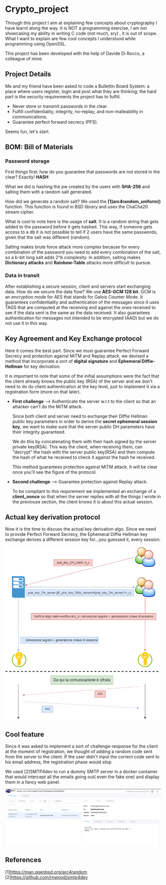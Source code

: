 # Crypto_project

Through this project I aim at explaining few concepts about cryptography I have learnt along the way. 
It is NOT a programming exercise, I am not showcasing my ability in writing C code (not much, sry) , it is out of scope. What I want to explain are few cool concepts I understood while programming using OpenSSL.

This project has been developed with the help of Davide Di Rocco, a colleague of mine.


## Project Details

Me and my friend have been asked to code a Bullettin Board System: a place where users register, login and post what they are thinking; the hard part is the security requirements 
the project has to fulfill.

+ Never store or transmit passwords in the clear.
+ Fulfill confidentiality, integrity, no-replay, and non-malleability in communications.
+ Guarantee perfect forward secrecy (PFS).

Seems fun, let's start.


## BOM: Bill of Materials

### Password storage

First things first: how do you guarantee that passwords are not stored in the clear? Exactly! **HASH**

What we did is hashing the pw created by the users with **SHA-256** and salting them with a random salt generated.

How did we generate a random salt? We used the **[1]arc4random_uniform()** function. This function is found in BSD library and uses the ChaCha20 stream cipher.


What is cool to note here is the usage of **salt**. It is a random string that gets added to the password before it gets hashed. This way, if someone gets access to a db it is not possible to tell if 2 users have the same passwords, given that the salt was different (random).

Salting makes brute force attack more complex because for every combination of the password you need to add every combination of the salt, so a b-bit long salt adds 2^b complexity.
In addition, salting makes **Dictionary attacks** and **Rainbow-Table** attacks more difficult to pursue.


### Data in transit

After establishing a secure session, client and servers start exchanging data. How do we secure the data flow? We use **AES-GCM 128 bit**. GCM is an encryption mode for AES that
stands for Galois Counter Mode. It guarantees confidentiality and authentication of the messages since it uses TAGS that are computed at the receiving end against the ones received 
to see if the data sent is the same as the data received. It also guarantees authentication for messages not intended to be encrypted (AAD) but we do not use it in this way.


## Key Agreement and Key Exchange protocol

Here it comes the best part. Since we must guarantee Perfect Forward Secrecy and protection against MiTM and Replay attack, we devised a method that incorporate a sort of **digital signature** and **Ephemeral Diffie-Hellman** for key derivation.

It is important to note that some of the initial assumptions were the fact that the client already knows the public key (RSA) of the server and we don't need to do do client authentication at the key level, just to implement it via a registration form (more on that later).


+ **First challenge** --> Authenticate the server w.r.t to the client so that an attacker can't do the MiTM attack.

  Since both client and server need to exchange their Diffie Hellman public key parameters in order to derive the **secret ephemeral session key**, we want to make sure that the server
  public DH parameters have their integrity guaranteed.

  We do this by concatenating them with their hash signed by the server private key(RSA). This way the client, when receiving them, can "decrypt" the hash with the server public key(RSA)
  and then compute the hash of what he received to check it against the hash he received.

  This method guarantees protection against MiTM attack. It will be clear once you'll see the figure of the protocol.

+ **Second challenge** --> Guarantee protection against Replay attack.
  
  To be compliant to this requirement we implemented an exchange of a **client_nonce** so that when the server replies with all the things I wrote in the previouse section, the client       knows it is about this actual session.

  
  
## Actual key derivation protocol

  Now it is the time to discuss the actual key derivation algo. Since we need to provide Perfect Forward Secrecy, the Ephemeral Diffie Hellman key exchange derives a different session     key for...you guessed it, every session.

  
  ![](diagr_crypto.drawio_Nonce.png)


## Cool feature

Since it was asked to implement a sort of challenge-response for the client at the moment of registration, we thought of adding a random code sent from the server to the client.
If the user didn't input the correct code sent to his email address, the registration phase would stop.

 We used [2]SMTP4dev to run a dummy SMTP server in a docker container that would intercept all the emails going out( even the fake one) and display them in a fancy web panel.

 ![](screen_SMTP4DEV.png)

  






## References
[1]https://man.openbsd.org/arc4random
[2]https://github.com/rnwood/smtp4dev











